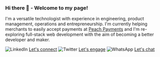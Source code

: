 ### Hi there 👋 - Welcome to my page!

I'm a versatile technologist with experience in engineering, product management, operations and entrepreneurship. I'm currently helping merchants to easily accept payments at [Peach Payments](https://www.peachpayments.com/#/company/about) and I'm re-exploring full-stack web development with the aim of becoming a better developer and maker.

![LinkedIn](https://i.imgur.com/MKe1Xdu.png) [Let's connect](https://www.linkedin.com/in/ulrichmabou/) 
![Twitter](https://i.imgur.com/JfRQgAW.png) [Let's engage](https://twitter.com/umcogito)
![WhatsApp](https://i.imgur.com/BZi3CaZ.png) [Let's chat](https://api.whatsapp.com/send?phone=27603602550&text=Hey%20Ulrich)
